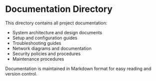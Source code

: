 # Documentation Directory

This directory contains all project documentation:

- System architecture and design documents
- Setup and configuration guides
- Troubleshooting guides
- Network diagrams and documentation
- Security policies and procedures
- Maintenance procedures

Documentation is maintained in Markdown format for easy reading and version control.